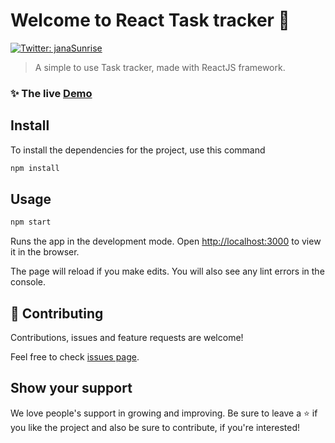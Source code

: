 # Welcome to React Task tracker 👋
[![Twitter: janaSunrise](https://img.shields.io/twitter/follow/janaSunrise.svg?style=social)](https://twitter.com/janaSunrise)

> A simple to use Task tracker, made with ReactJS framework.

### ✨ The live [Demo](https://task-tracker-sj.netlify.app/)

## Install

To install the dependencies for the project, use this command

```sh
npm install
```

## Usage

```sh
npm start
```

Runs the app in the development mode. Open
[http://localhost:3000](http://localhost:3000) to view it in the browser.

The page will reload if you make edits. You will also see any 
lint errors in the console.

## 🤝 Contributing

Contributions, issues and feature requests are welcome!

Feel free to check [issues page](https://github.com/janaSunrise/react-task-tracker/issues). 

## Show your support

We love people's support in growing and improving. Be sure to leave a ⭐️ if you like the project and 
also be sure to contribute, if you're interested!
